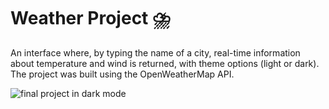 # Weather Project ⛈️
An interface where, by typing the name of a city, real-time information about temperature and wind is returned, with theme options (light or dark). 
The project was built using the OpenWeatherMap API.

![final project in dark mode](imagem-final.PNG)


